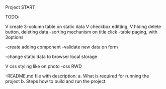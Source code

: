 Project START

TODO:

V create 3-column table on static data
V checkbox editting, 
V hiding delete button, deleting data
-sorting mechanism on title click
-table paging, with 3options

-create adding component
-validate new data on form

-change static data to browser local storage

V css styling like on photo
-css RWD 

-README.md file with description:
a.	What is required for running the project
b.	Steps how to build and run the project
